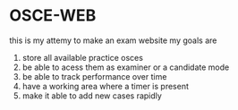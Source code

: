 # OSCE-WEB

this is my attemy to make an exam website
my goals are

1. store all available practice osces
2. be able to acess them as examiner or a candidate mode
3. be able to track performance over time
4. have a working area where a timer is present
5. make it able to add new cases rapidly 